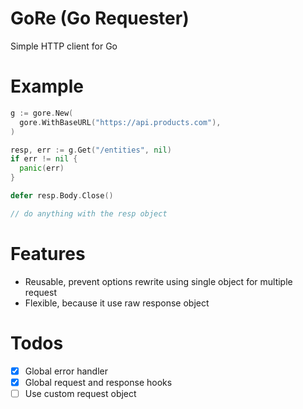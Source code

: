 # GoRe (Go Requester)
Simple HTTP client for Go

# Example

```go
g := gore.New(
  gore.WithBaseURL("https://api.products.com"),
)

resp, err := g.Get("/entities", nil)
if err != nil {
  panic(err)
}

defer resp.Body.Close()

// do anything with the resp object
```

# Features
* Reusable, prevent options rewrite using single object for multiple request
* Flexible, because it use raw response object

# Todos
* [x] Global error handler
* [x] Global request and response hooks
* [ ] Use custom request object
